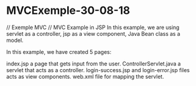 # MVCExemple-30-08-18
// Exemple MVC //
MVC Example in JSP
In this example, we are using servlet as a controller, jsp as a view component, Java Bean class as a model.

In this example, we have created 5 pages:

index.jsp a page that gets input from the user.
ControllerServlet.java a servlet that acts as a controller.
login-success.jsp and login-error.jsp files acts as view components.
web.xml file for mapping the servlet.
